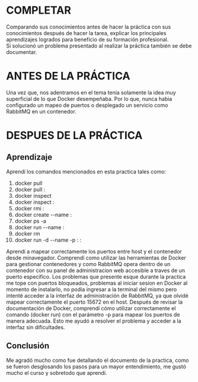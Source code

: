 # COMPLETAR  
Comparando sus conocimientos antes de hacer la práctica con sus conocimientos después de hacer la tarea, explicar los principales aprendizajes logrados para beneficio de su formación profesional.  
Si solucionó un problema presentado al realizar la práctica también se debe documentar.
# ANTES DE LA PRÁCTICA
Una vez que, nos adentramos en el tema tenia solamente la idea muy superficial de lo que Docker desempeñaba. Por lo que, nunca habia configurado un mapeo de puertos o desplegado un servicio como RabbitMQ en un contenedor. 
# DESPUES DE LA PRÁCTICA
## Aprendizaje 
Aprendí los comandos mencionados en esta practica tales como:
1.  docker pull <nombre imagen> 
2.  docker pull <nombre imagen>:<tag>
3.  docker inspect <nombre imagen>
4.  docker inspect <nombre imagen>:<tag>
5.  docker rmi <nombre imagen>:<tag>
6.  docker create --name <nombre contenedor> <nombre imagen>:<tag>
7.  docker ps -a
8.  docker run --name <nombre contenedor> <nombre imagen>:<tag>
9.  docker rm <nombre contenedor>
10. docker run -d --name <nombre contenedor> -p <puerto host>:<puerto contenedor> <nombre imagen>:<tag>

Aprendi a mapear correctamente los puertos entre host y el contenedor desde minavegador. Comprendí como utilizar las 
herramientas de Docker para gestionar contenedores y como RabbitMQ opera dentro de un contenedor con su panel de 
administracion web accesible a traves de un puerto especifico.
Los problemas que presente esque durante la practica me tope con puertos bloqueados, problemas al iniciar sesion en Docker 
al momento de instalarlo, no podia ingresar a la terminal del mismo pero intenté acceder a la interfaz de administración de 
RabbitMQ, ya que olvidé mapear correctamente el puerto 15672 en el host. Después de revisar la documentación de Docker, 
comprendí cómo utilizar correctamente el comando (docker run) con el parámetro -p para mapear los puertos de manera 
adecuada. Esto me ayudó a resolver el problema y acceder a la interfaz sin dificultades.
## Conclusión 
Me agradó mucho como fue detallando el documento de la practica, como se fueron desglosando los pasos para un mayor 
entendimiento, me gustó mucho el curso y sobretodo que aprendí.

